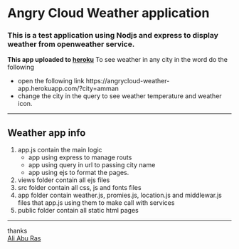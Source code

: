 
<h1> Angry Cloud Weather application </h1>
<h3>This is a test application  using Nodjs and express to display weather from openweather service.</h3>
<strong>This app uploaded to <a href='https://angrycloud-weather-app.herokuapp.com/?city=amman'>heroku</a></strong>
To see weather in any city in the word do the following 
<ul>
  <li>open the following link https://angrycloud-weather-app.herokuapp.com/?city=amman</li>
  <li> change the city in the query to see weather temperature and weather icon.</li>
</ul>
<hr>
<div> 
<h2> Weather app info</h2>
<ol>
<li> app.js contain the main logic
  <ul>
  <li> app using express to manage routs</li>
  <li> app using query in url to passing city name</li>
  <li> app using ejs to format the pages.</li>
  </ul>
</li>
<li>views folder contain all ejs files</li>
<li>src folder contain all css, js and fonts files</li>
<li>app folder contain weather.js, promies.js, location.js and middlewar.js files that app.js using them to make call with services</li>
<li>public folder contain all static html pages</li>
</ol>
</div>
<hr>
<footer>
thanks <br>
<a href='mailto:aliaburas80@gmail.com'> Ali Abu Ras</a><br>
</footer>



